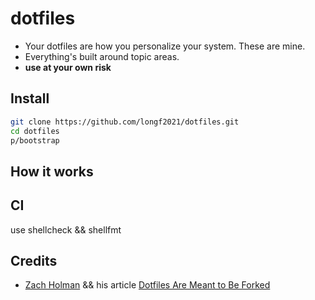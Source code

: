 # dotfiles
- Your dotfiles are how you personalize your system. These are mine.
- Everything's built around topic areas.
- **use at your own risk**

## Install
```bash
git clone https://github.com/longf2021/dotfiles.git
cd dotfiles
p/bootstrap
```

## How it works

## CI
use shellcheck && shellfmt
## Credits
- [Zach Holman](https://github.com/holman/dotfiles) && his article [Dotfiles Are Meant to Be Forked](https://zachholman.com/2010/08/dotfiles-are-meant-to-be-forked/)
